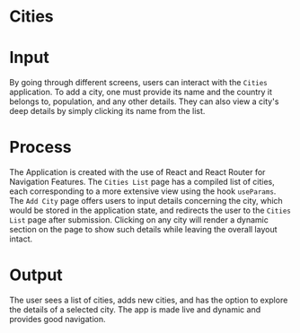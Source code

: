 # Cities

# Input
By going through different screens, users can interact with the `Cities` application. To add a city, one must provide its name and the country it belongs to, population, and any other details. They can also view a city's deep details by simply clicking its name from the list.

# Process
The Application is created with the use of React and React Router for Navigation Features. The `Cities List` page has a compiled list of cities, each corresponding to a more extensive view using the hook `useParams`. The `Add City` page offers users to input details concerning the city, which would be stored in the application state, and redirects the user to the `Cities List` page after submission. Clicking on any city will render a dynamic section on the page to show such details while leaving the overall layout intact.

# Output
The user sees a list of cities, adds new cities, and has the option to explore the details of a selected city. The app is made live and dynamic and provides good navigation.